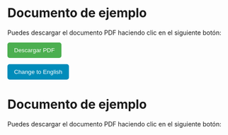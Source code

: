 # Documento de ejemplo

Puedes descargar el documento PDF haciendo clic en el siguiente botón:

<p>
  <a href="/pdf/index.pdf" download>
    <button id="boton" style="padding: 10px 15px; background-color: #4CAF50; color: white; border: none; border-radius: 5px; cursor: pointer;">
      Descargar PDF
    </button>
  </a>
</p>

<p>
  <button id="cambiarIdiomaBoton" onclick="cambiarIdioma()" style="padding: 10px 15px; background-color: #008CBA; color: white; border: none; border-radius: 5px; cursor: pointer;">
    Change to English
  </button>
</p>

<p id="idioma-actual" style="display: none;">es</p>

<!-- Incluir el script en un archivo externo -->
<script src="../scripts/idioma.js"></script>

<h1 id="titulo">Documento de ejemplo</h1>
<p id="descripcion">Puedes descargar el documento PDF haciendo clic en el siguiente botón:</p>
